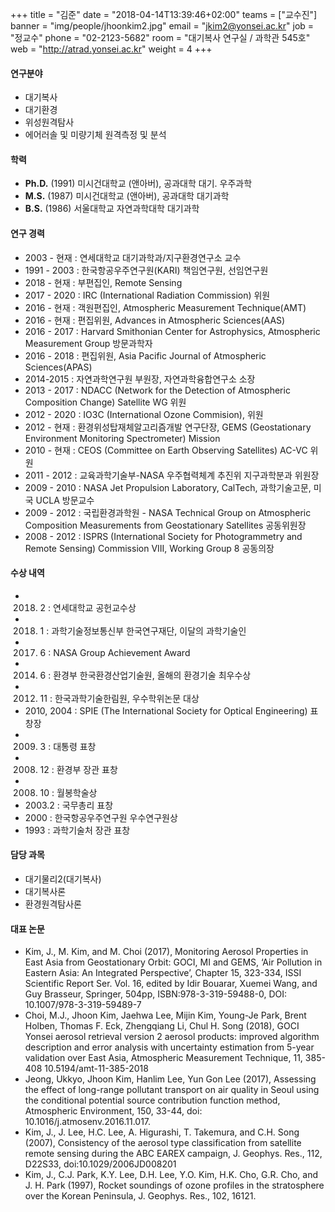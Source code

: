 +++
title = "김준"
date = "2018-04-14T13:39:46+02:00"
teams = ["교수진"]
banner = "img/people/jhoonkim2.jpg"
email = "jkim2@yonsei.ac.kr"
job = "정교수"
phone = "02-2123-5682"
room = "대기복사 연구실 / 과학관 545호"
web = "http://atrad.yonsei.ac.kr"
weight = 4
+++

#### 연구분야
+ 대기복사
+ 대기환경
+ 위성원격탐사
+ 에어러솔 및 미량기체 원격측정 및 분석


#### 학력
+ **Ph.D.** (1991) 미시건대학교 (앤아버), 공과대학 대기. 우주과학
+ **M.S.** (1987)  미시건대학교 (앤아버), 공과대학 대기과학
+ **B.S.** (1986)  서울대학교 자연과학대학 대기과학

#### 연구 경력
+ 2003 - 현재      :  연세대학교 대기과학과/지구환경연구소 교수
+ 1991 - 2003    :  한국항공우주연구원(KARI) 책임연구원, 선임연구원
+ 2018 - 현재     :  부편집인, Remote Sensing
+ 2017 - 2020    :   IRC (International Radiation Commission) 위원
+ 2016 - 현재      : 객원편집인, Atmospheric Measurement Technique(AMT)
+ 2016 - 현재     :  편집위원, Advances in Atmospheric Sciences(AAS)
+ 2016 - 2017     :  Harvard Smithonian Center for Astrophysics, Atmospheric Measurement Group 방문과학자
+ 2016 - 2018      : 편집위원, Asia Pacific Journal of Atmospheric Sciences(APAS)
+ 2014-2015      :  자연과학연구원 부원장, 자연과학융합연구소 소장
+ 2013 - 2017    :   NDACC (Network for the Detection of Atmospheric Composition Change) Satellite WG 위원
+ 2012 - 2020    :   IO3C (International Ozone Commision), 위원
+ 2012 - 현재      :  환경위성탑재체알고리즘개발 연구단장, GEMS (Geostationary Environment Monitoring Spectrometer) Mission
+ 2010 - 현재     :   CEOS (Committee on Earth Observing Satellites) AC-VC 위원
+ 2011 - 2012    :  교육과학기술부-NASA 우주협력체계 추진위 지구과학분과 위원장
+ 2009 - 2010    :  NASA Jet Propulsion Laboratory, CalTech, 과학기술고문, 미국 UCLA 방문교수
+ 2009 - 2012    :  국립환경과학원 - NASA Technical Group on Atmospheric Composition Measurements from Geostationary Satellites 공동위원장
+ 2008 - 2012    :  ISPRS (International Society for Photogrammetry and Remote Sensing)
                             Commission VIII, Working Group 8 공동의장

#### 수상 내역
+ 2018. 2        :        연세대학교 공헌교수상
+ 2018. 1        :        과학기술정보통신부 한국연구재단,  이달의 과학기술인
+ 2017. 6        :        NASA Group Achievement Award
+ 2014. 6        :        환경부 한국환경산업기술원,  올해의 환경기술 최우수상
+ 2012. 11       :       한국과학기술한림원,  우수학위논문 대상
+ 2010, 2004     :     SPIE (The International Society for Optical Engineering) 표창장
+ 2009. 3        :        대통령 표창
+ 2008. 12       :       환경부 장관 표창
+ 2008. 10       :       월봉학술상
+ 2003.2         :        국무총리 표창
+ 2000           :         한국항공우주연구원 우수연구원상
+ 1993           :         과학기술처 장관 표창

#### 담당 과목
+ 대기물리2(대기복사)
+ 대기복사론
+ 환경원격탐사론

#### 대표 논문
+ Kim, J., M. Kim, and M. Choi (2017), Monitoring Aerosol Properties in East Asia from Geostationary Orbit: GOCI, MI and GEMS, ‘Air Pollution in Eastern Asia: An Integrated Perspective’, Chapter 15, 323-334, ISSI Scientific Report Ser. Vol. 16, edited by Idir Bouarar, Xuemei Wang, and Guy Brasseur, Springer, 504pp, ISBN:978-3-319-59488-0, DOI: 10.1007/978-3-319-59489-7
+ Choi, M.J., Jhoon Kim, Jaehwa Lee, Mijin Kim, Young-Je Park, Brent Holben, Thomas F. Eck, Zhengqiang Li, Chul H. Song (2018), GOCI Yonsei aerosol retrieval version 2 aerosol products: improved algorithm description and error analysis with uncertainty estimation from 5-year validation over East Asia, Atmospheric Measurement Technique, 11, 385-408 10.5194/amt-11-385-2018
+ Jeong, Ukkyo, Jhoon Kim, Hanlim Lee, Yun Gon Lee (2017), Assessing the effect of long-range pollutant transport on air quality in Seoul using the conditional potential source contribution function method, Atmospheric Environment, 150, 33-44, doi: 10.1016/j.atmosenv.2016.11.017.
+ Kim, J., J. Lee, H.C. Lee, A. Higurashi, T. Takemura, and C.H. Song (2007), Consistency of the aerosol type classification from satellite remote sensing during the ABC EAREX campaign, J. Geophys. Res., 112, D22S33, doi:10.1029/2006JD008201
+ Kim, J., C.J. Park, K.Y. Lee, D.H. Lee, Y.O. Kim, H.K. Cho, G.R. Cho, and J. H. Park (1997), Rocket soundings of ozone profiles in the stratosphere over the Korean Peninsula, J. Geophys. Res., 102, 16121.
